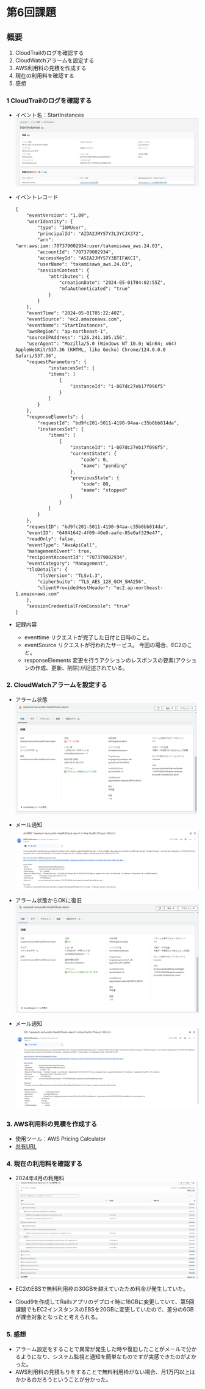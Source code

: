 # 第6回課題

## 概要

1. CloudTrailのログを確認する
2. CloudWatchアラームを設定する
3. AWS利用料の見積を作成する
4. 現在の利用料を確認する
5. 感想

### 1 CloudTrailのログを確認する
- イベント名：StartInstances
![log-startinstances](images/lecture06/01_1_log_cloudTrail.jpg)

- イベントレコード
    ```
    {
        "eventVersion": "1.09",
        "userIdentity": {
            "type": "IAMUser",
            "principalId": "AIDA2JMYS7Y3L3YCJX372",
            "arn": "arn:aws:iam::707379002934:user/takamisawa_aws.24.03",
            "accountId": "707379002934",
            "accessKeyId": "ASIA2JMYS7Y3BTIFAKCI",
            "userName": "takamisawa_aws.24.03",
            "sessionContext": {
                "attributes": {
                    "creationDate": "2024-05-01T04:02:55Z",
                    "mfaAuthenticated": "true"
                }
            }
        },
        "eventTime": "2024-05-01T05:22:40Z",
        "eventSource": "ec2.amazonaws.com",
        "eventName": "StartInstances",
        "awsRegion": "ap-northeast-1",
        "sourceIPAddress": "126.241.105.156",
        "userAgent": "Mozilla/5.0 (Windows NT 10.0; Win64; x64) AppleWebKit/537.36 (KHTML, like Gecko) Chrome/124.0.0.0 Safari/537.36",
        "requestParameters": {
                "instancesSet": {
                "items": [
                    {
                        "instanceId": "i-007dc27eb17f096f5"
                    }
                ]
            }
        },
        "responseElements": {
            "requestId": "bd9fc201-5011-4190-94aa-c35b0bb814da",
            "instancesSet": {
                "items": [
                    {
                        "instanceId": "i-007dc27eb17f096f5",
                        "currentState": {
                            "code": 0,
                            "name": "pending"
                        },
                        "previousState": {
                            "code": 80,
                            "name": "stopped"
                        }
                    }
                ]
            }
        },
        "requestID": "bd9fc201-5011-4190-94aa-c35b0bb814da",
        "eventID": "64041642-4f09-40e0-aafe-85e0af329e47",
        "readOnly": false,
        "eventType": "AwsApiCall",
        "managementEvent": true,
        "recipientAccountId": "707379002934",
        "eventCategory": "Management",
        "tlsDetails": {
            "tlsVersion": "TLSv1.3",
            "cipherSuite": "TLS_AES_128_GCM_SHA256",
            "clientProvidedHostHeader": "ec2.ap-northeast-1.amazonaws.com"
        },
        "sessionCredentialFromConsole": "true"
    }
    ```
    
- 記録内容
    - eventtime
        リクエストが完了した日付と日時のこと。
    - eventSource
        リクエストが行われたサービス。
        今回の場合、EC2のこと。
    - responseElements
        変更を行うアクションのレスポンスの要素(アクションの作成、更新、削除)が記述されている。

### 2. CloudWatchアラームを設定する
- アラーム状態
    ![state-alarm](images/lecture06/02_1_state_alarm.png)

- メール通知
    ![alarm-mail](images/lecture06/02_2_state_alarm_gmail.png)

- アラーム状態からOKに復旧
    ![state-ok](images/lecture06/02_3_state_ok.png)

- メール通知
    ![ok-mail](images/lecture06/02_4_state_ok_gmail.png)

### 3. AWS利用料の見積を作成する
- 使用ツール：AWS Pricing Calculator
- [共有URL](https://calculator.aws/#/estimate?id=aec0dea15ddbcb519cc59d8fd59491a00d80c8e2)

### 4. 現在の利用料を確認する
- 2024年4月の利用料
![利用料](images/lecture06/04_1_billing.png)

- EC2のEBSで無料利用枠の30GBを越えていたため料金が発生していた。
- Cloud9を作成してRailsアプリのデプロイ時に16GBに変更していて、第5回課題でもEC2インスタンスのEBSを20GBに変更していたので、差分の6GBが課金対象となったと考えられる。

### 5. 感想
- アラーム設定をすることで異常が発生した時や復旧したことがメールで分かるようになり、システム監視と通知を簡単なものですが実感できたのがよかった。
- AWS利用料の見積もりをすることで無料利用枠がない場合、月1万円以上はかかるのだろうということが分かった。